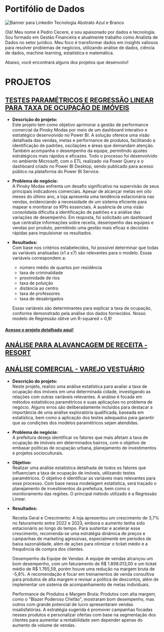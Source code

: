 # Portifólio de Dados

![Banner para Linkedin Tecnologia Abstrato Azul e Branco](https://github.com/user-attachments/assets/fd0d199e-94a1-413c-8592-e96a7f0256f1)

Olá! Meu nome é Pedro Cecere, e sou apaixonado por dados e tecnologia. Sou formado em Gestão Financeira e atualmente trabalho como Analista de Dados no setor jurídico. Meu foco é transformar dados em insights valiosos para resolver problemas de negócios, utilizando análise de dados, ciência de dados, machine learning, estatística e matemática.

Abaixo, você encontrará alguns dos projetos que desenvolvi!

# PROJETOS 

## [TESTES PARAMÉTRICOS E REGRESSÃO LINEAR PARA TAXA DE OCUPAÇÃO DE IMÓVEIS](https://github.com/pedrocecere/Portifolio_Regressao_Linear_Testes_Parametricos.git)

- **Descrição do projeto:**  
Este projeto tem como objetivo aprimorar a gestão de performance comercial da Pinsky Modas por meio de um dashboard interativo e estratégico desenvolvido no Power BI. A solução oferece uma visão detalhada das vendas, metas e performance de produtos, facilitando a identificação de padrões, oscilações e áreas que demandam atenção. Também acompanha o desempenho da equipe, permitindo ajustes estratégicos mais rápidos e eficazes. Todo o processo foi desenvolvido no ambiente Microsoft, com o ETL realizado via Power Query e o dashboard criado no Power BI Desktop, sendo publicado para acesso público na plataforma do Power BI Service.

- **Problema de negócio:**  
A Pinsky Modas enfrenta um desafio significativo na supervisão de seus principais indicadores comerciais. Apesar de alcançar metas em oito meses do último ano, a loja apresenta uma tendência estacionária nas vendas, evidenciando a necessidade de um sistema eficiente para mapear e monitorar os KPIs essenciais. A ausência de uma visão consolidada dificulta a identificação de padrões e a análise das variações de desempenho. Em resposta, foi solicitado um dashboard que centralize informações sobre receita, desempenho das equipes e vendas por produto, permitindo uma gestão mais eficaz e decisões rápidas para impulsionar os resultados.

- **Resultados:**  
  Com base nos critérios estabelecidos, foi possível determinar que todas as variáveis analisadas (x1 a x7) são relevantes para o modelo. Essas variáveis correspondem a:

  - número médio de quartos por residência
  - taxa de criminalidade
  - proximidade de rios
  - taxa de poluição
  - distância ao centro
  - taxa de professores
  - taxa de desabrigados

  Essas variáveis são determinantes para explicar a taxa de ocupação, conforme demonstrado pela análise dos dados fornecidos.
  Nosso modelo de Regressão obtve um R-squared = 0,8!

#### [Acesse o projeto detalhado aqui!](https://github.com/pedrocecere/Portifolio_Regressao_Linear_Testes_Parametricos.git)

## [ANÁLISE PARA ALAVANCAGEM DE RECEITA - RESORT](https://github.com/pedrocecere/Portifolio_Case_Resort_DataViz.git)

## [ANÁLISE COMERCIAL - VAREJO VESTUÁRIO](https://github.com/pedrocecere/Portifolio_Analise_Comercial_DataViz.git)

- **Descrição do projeto:**  
  Neste projeto, realizo uma análise estatística para avaliar a taxa de ocupação dos imóveis em uma determinada cidade, investigando as relações com outras variáveis relevantes. A análise é focada em métodos estatísticos paramétricos e suas aplicações no problema de negócio. Alguns erros são deliberadamente incluídos para destacar a importância de uma análise exploratória qualificada, baseada em estatística, bem como a aplicação dos testes adequados para garantir que as condições dos modelos paramétricos sejam atendidas.

- **Problema de negócio:**  
  A prefeitura deseja identificar os fatores que mais afetam a taxa de ocupação de imóveis em determinados bairros, com o objetivo de embasar políticas de ocupação urbana, planejamento de investimentos e projetos socioculturais.

- **Objetivo:**  
  Realizar uma análise estatística detalhada de todos os fatores que influenciam a taxa de ocupação de imóveis, utilizando testes paramétricos. O objetivo é identificar as variáveis mais relevantes para esse processo. Com base nessa modelagem estatística, será traçado o planejamento de investimentos da prefeitura, bem como o monitoramento das regiões. O principal método utilizado é a Regressão Linear.

- **Resultados:**

  Receita Geral e Crescimento:
A loja apresentou um crescimento de 3,7% no faturamento entre 2022 e 2023, embora o aumento tenha sido estacionário ao longo do tempo. Para sustentar e acelerar esse crescimento, recomenda-se uma estratégia dinâmica de preços e campanhas de marketing agressivas, especialmente em períodos de baixa sazonalidade, além de ações para otimizar o ticket médio e a frequência de compra dos clientes.

  Desempenho da Equipe de Vendas:
A equipe de vendas alcançou um bom desempenho, com um faturamento de R$ 1.898.013,00 e um ticket médio de R$ 1.765,59, porém houve uma redução na margem bruta de -5,8%. A recomendação é focar em treinamentos de venda consultiva para produtos de alta margem e revisar a política de descontos, além de implementar um sistema de acompanhamento de metas individuais.

  Performance de Produtos e Margem Bruta:
Produtos com alta margem, como o "Blazer Poderoso Chefão", mostraram bom desempenho, mas outros com grande potencial de lucro apresentaram vendas insatisfatórias. A estratégia sugerida é promover campanhas focadas nesses produtos e personalizar ofertas com base na segmentação dos clientes para aumentar a rentabilidade sem depender apenas do aumento de volume de vendas.

